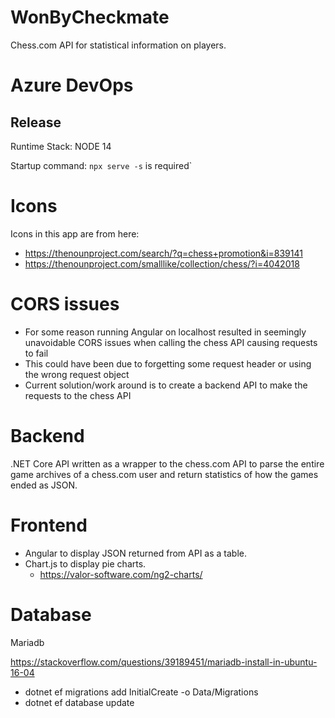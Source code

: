 # WonByCheckmate
Chess.com API for statistical information on players.

# Azure DevOps
## Release
Runtime Stack: NODE 14

Startup command: `npx serve -s` is required`

# Icons
Icons in this app are from here:
- https://thenounproject.com/search/?q=chess+promotion&i=839141
- https://thenounproject.com/smalllike/collection/chess/?i=4042018

# CORS issues
- For some reason running Angular on localhost resulted in seemingly unavoidable CORS issues when calling the chess API causing requests to fail
- This could have been due to forgetting some request header or using the wrong request object
- Current solution/work around is to create a backend API to make the requests to the chess API


# Backend
.NET Core API written as a wrapper to the chess.com API to parse the entire game archives of a chess.com user and return statistics of how the games ended as JSON.

# Frontend
- Angular to display JSON returned from API as a table.
- Chart.js to display pie charts.
  - https://valor-software.com/ng2-charts/


# Database
Mariadb

https://stackoverflow.com/questions/39189451/mariadb-install-in-ubuntu-16-04

- dotnet ef migrations add InitialCreate -o Data/Migrations
- dotnet ef database update
